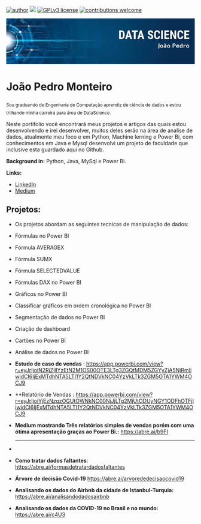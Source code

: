 [![author](https://img.shields.io/badge/author-joaopedro-red.svg)](https://www.linkedin.com/in/jo%C3%A3o-pedro-louren%C3%A7o-monteiro-57479a139/) [![](https://img.shields.io/badge/python-3.7+-blue.svg)](https://www.python.org/downloads/release/python-365/) [![GPLv3 license](https://img.shields.io/badge/License-GPLv3-blue.svg)](http://perso.crans.org/besson/LICENSE.html) [![contributions welcome](https://img.shields.io/badge/contributions-welcome-brightgreen.svg?style=flat)](https://github.com/carlosfab/data_science/issues)

<p align="center">
  <img src="banner.png" >
</p>

# João Pedro Monteiro
<sub>Sou graduando de Engenharia de Computação aprendiz de ciência de dados e estou trilhando minha carreira para área de DataScience.</sub>

Neste portifolio você encontrará meus projetos e artigos das quais estou desenvolvendo e irei desenvolver, muitos deles serão na área de analise de dados, atualmente meu foco e em Python, Machine lerning e Power Bi, com conhecimentos em Java e Mysql desenvolvi um projeto de faculdade que inclusive esta guardado aqui no Github.


**Background in:** Python, Java, MySql e Power Bi.

**Links:**
* [LinkedIn](https://www.linkedin.com/in/jo%C3%A3o-pedro-louren%C3%A7o-monteiro-57479a139/)
* [Medium](https://medium.com/@joaopedromonteiro2014)


## Projetos:
* **<PowerBI>**
Os projetos abordam as seguintes tecnicas de manipulação de dados:
* Fórmulas no Power BI
* Fórmula AVERAGEX
* Fórmula SUMX
* Fórmula SELECTEDVALUE
* Fórmulas DAX no Power BI
* Gráficos no Power BI
* Classificar gráficos em ordem cronológica no Power BI
* Segmentação de dados no Power BI
* Criação de dashboard
* Cartões no Power BI
* Análise de dados no Power BI
  
* **Estudo de caso de vendas** : https://app.powerbi.com/view?r=eyJrIjoiN2RjZjllYzEtN2M1OS00OTE3LTg3ZGQtMDM5ZGYyZjA5NjRmIiwidCI6IjExMTdhNTA5LTI1Y2QtNDVkNC04YzVkLTk3ZGM5OTA1YWM4OCJ9
* **Relatório de Vendas : https://app.powerbi.com/view?r=eyJrIjoiYjEzNzgzOGUtOWNkNC00NjJjLTg2MjUtODUyNGY1ODFhOTFjIiwidCI6IjExMTdhNTA5LTI1Y2QtNDVkNC04YzVkLTk3ZGM5OTA1YWM4OCJ9  
* **Medium mostrando Três relatórios simples de vendas porém com uma ótima apresentação graças ao Power Bi.:** https://abre.ai/b9FI
  ________________________________________________________________________________________________________________________________________________________________  
* **<Python>**
* **Como tratar dados faltantes**: https://abre.ai/formasdetratardadosfaltantes
* **Árvore de decisão Covid-19**  https://abre.ai/arvorededecisaocovid19
* **Analisando os dados do Airbnb da cidade de Istanbul-Turquia:** https://abre.ai/analisandodadosairbnb
* **Analisando os dados da COVID-19 no Brasil e no mundo:** https://abre.ai/c4U3
